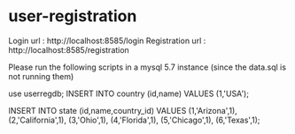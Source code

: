 # user-registration
Login url : http://localhost:8585/login
Registration url : http://localhost:8585/registration

Please run the following scripts in a mysql 5.7 instance (since the data.sql is not running them)

use userregdb;
  INSERT INTO country (id,name) VALUES
		(1,'USA');
		
		
 INSERT INTO state (id,name,country_id) VALUES
(1,'Arizona',1),
(2,'California',1),
(3,'Ohio',1),
(4,'Florida',1),
(5,'Chicago',1),
(6,'Texas',1);

